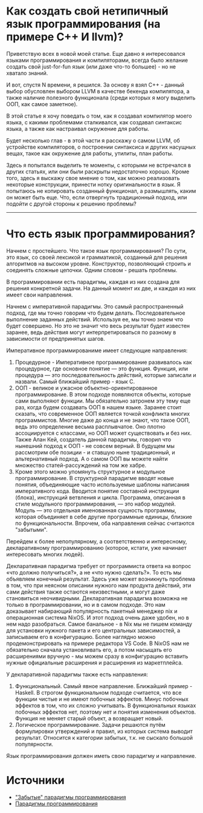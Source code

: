 # Как создать свой нетипичный язык программирования (на примере C++ И llvm)?
Приветствую всех в новой моей статье. Еще давно я интересовался языками программирования и компиляторами, всегда было желание создать свой just-for-fun язык (или даже что-то большее) - но не хватало знаний.

И вот, спустя N времени, я решился. За основу я взял C++ - данный выбор обусловлен выбором LLVM в качестве бекенда компилятора, а также наличие полезного функционала (среди которых я могу выделить ООП, как самое заметное).

В этой статье я хочу поведать о том, как я создавал компилятор моего языка, с какими проблемами сталкивался, как создавал синтаксис языка, а также как настраивал окружение для работы.

Будет несколько глав - в этой части я расскажу о самом LLVM, об устройстве компиляторов, о построении синтаксиса и других насущных вещах, такое как окружение для работы, утилиты, план работы.

Здесь я попытался выделить те моменты, с которыми не встречался в других статьях, или они были раскрыты недостаточно хорошо. Кроме того, здесь я выскажу свое мнение о том, как можно реализовать некоторые конструкции, принести нотку оригинальности в язык. Я попытаюсь не копировать созданный функционал, а размышлять, каким он может быть еще. Что, если отвергнуть традиционный подход, или подойти с другой стороны к решению проблемы?

---

# Что есть язык программирования?
Начнем с простейшего. Что такое язык программирования? По сути, это язык, со своей лексикой и грамматикой, созданный для решения алгоритмов на высоком уровне. Конструктор, позволяющий строить и соединять сложные цепочки. Одним словом - решать проблемы.

В программировании есть парадигмы, каждая из них создана для решения конкретной задачи. На данный момент их две, и каждая из них имеет свои направления.

Начнем с императивной парадигмы. Это самый распространенный подход, где мы точно говорим что будем делать. Последовательное выполнение заданных действий. Используя ее, мы точно знаем что будет совершено. Но это не значит что весь результат будет известен заранее, ведь действия могут интерпретироваться по разному в зависимости от предпринятых шагов.

Императивное программированиме имеет следующие направления:

1. Процедурное - Императивное программирование развивалось как процедурное, где основное понятие — это функция. Функция, или процедура — это последовательность действий, которые записали и назвали. Самый ближайший пример - язык C.
2. ООП - великое и ужасное объектно-ориентированное программирование. В этом подходе появляются объекты, которые сами выполняют функции. Мы обязательно затронем эту тему еще раз, когда будем создавать ООП в нашем языке. Заранее стоит сказать, что современное ООП является точкой конфликта многих программистов. Многие даже до конца и не знают, что такое ООП, ведь это определение весьма расплывчатое. Оно плотно ассоциируется с классами, но ООП может существовать и без них. Также Алан Кей, создатель данной парадигмы, говорил что нынешний подход к ООП - не совсем верный. В будущем мы рассмотрим обе позиции - и ставшую ныне традиционный, и альтернативный подход. А о самом ООП вы можете найти множество статей-рассуждений на том же хабре.
3. Кроме этого можно упомянуть структурное и модульное программирование. В структурной парадигме вводят новые понятия, объединяющие часто используемые шаблоны написания императивного кода. Вводится понятие составной инструкции (блока), инструкций ветвления и цикла. Программа, описанная в стиле модульного программирования, — это набор модулей. Модуль — это отдельная именованная сущность программы, которая объединяет в себе другие программные единицы, близкие по функциональности. Впрочем, оба направления сейчас считаются "забытыми".

Перейдем к более непопулярному, а соответственно и интересному, декларативному программированию (которое, кстати, уже начинает интересовать многих людей).

Декларативная парадигма требует от программиста ответа на вопрос «что должно получиться?», а не «что нужно сделать?». То есть мы объявляем конечный результат. Здесь уже может возникнуть проблема в том, что при неясном описании нужного нам продукта действий, эти сами действия также остаются неизвестными, и могут даже становиться неочивидными. Декларативная парадигма возможна не только в программировании, но и в самом подходе. Это нам доказывает набирающий популярность пакетный менеджер nix и операционная система NixOS. И этот подход очень даже удобен, но в нем надо разобраться. Самое банальное - в Nix мы не пишем команду для установки нужного пакета и его центральных зависимостей, а записываем его в конфигурацию. Более наглядно можно продемонстрировать на примере редактора VS Code. В NixOS нам не обязательно сначала установливать его, а потом насыщать его расширениями вручную - мы можем сразу в конфигурацию вставить нужные официальные расширения и расширения из маркетплейса.

У декларативной парадигмы также есть направления:

1. Функциональный. Самый явное направление. Ближайший пример - Haskell. В строгом функциональном подходе считается, что все функции чистые и не имеют побочных эффектов. Минус побочных эффектов в том, что их сложно учитывать. В функциональных языках побочных эффектов нет, поэтому нет и понятия изменения объектов. Функция не меняет старый объект, а возвращает новый.
2. Логическое программирование. Задачи решаются путём формулировки утверждений и правил, из которых система выводит результат. Относится к категории забытых, т.к. не сыскало большой популярности.

Язык программирования должен иметь свою парадигму и направление.

# Источники

 + ["Забытые" парадигмы программирования](https://habr.com/ru/articles/223253/)
 + [Парадигмы программирования](https://practicum.yandex.ru/blog/paradigmy-programmirovaniya/)
